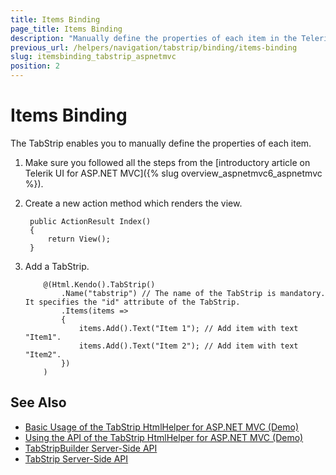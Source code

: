 ```yaml
---
title: Items Binding
page_title: Items Binding
description: "Manually define the properties of each item in the Telerik UI TabStrip HtmlHelper for ASP.NET MVC by using the items builder."
previous_url: /helpers/navigation/tabstrip/binding/items-binding
slug: itemsbinding_tabstrip_aspnetmvc
position: 2
---
```


# Items Binding

The TabStrip enables you to manually define the properties of each item.

1. Make sure you followed all the steps from the [introductory article on Telerik UI for ASP.NET MVC]({% slug overview_aspnetmvc6_aspnetmvc %}).
1. Create a new action method which renders the view.

        public ActionResult Index()
        {
            return View();
        }

1. Add a TabStrip.

    ```Razor
        @(Html.Kendo().TabStrip()
            .Name("tabstrip") // The name of the TabStrip is mandatory. It specifies the "id" attribute of the TabStrip.
            .Items(items =>
            {
                items.Add().Text("Item 1"); // Add item with text "Item1".
                items.Add().Text("Item 2"); // Add item with text "Item2".
            })
        )
    ```

## See Also

* [Basic Usage of the TabStrip HtmlHelper for ASP.NET MVC (Demo)](https://demos.telerik.com/aspnet-mvc/tabstrip)
* [Using the API of the TabStrip HtmlHelper for ASP.NET MVC (Demo)](https://demos.telerik.com/aspnet-mvc/tabstrip/api)
* [TabStripBuilder Server-Side API](http://docs.telerik.com/aspnet-mvc/api/Kendo.Mvc.UI.Fluent/TabStripBuilder)
* [TabStrip Server-Side API](/api/tabstrip)
